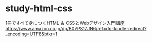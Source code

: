 # study-html-css
1冊ですべて身につくHTML ＆ CSSとWebデザイン入門講座
https://www.amazon.co.jp/dp/B07PS1ZJN6/ref=dp-kindle-redirect?_encoding=UTF8&btkr=1
